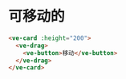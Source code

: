 # 可移动的

```html
<ve-card :height="200">
  <ve-drag>
    <ve-button>移动</ve-button>
  </ve-drag>
</ve-card>
```